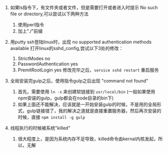1. 如果ls指令下，有文件夹或者文件，但是需要打开或者进入时提示 No such file or directory,可以尝试以下两种方法
   1) 使用perl指令
   2) 加上"./"前缀

2. 用putty ssh登陆linux时，出现 no supported authentication methods available
   打开linux的sshd_config,尝试以下3处的修改：
   1) StrictModes no
   2) PasswordAuthentication yes
   3) PremitRootLogin yes
   修改完毕之后，`service sshd restart` 重启服务

3. 全局安装完gulp之后，使用指令gulp之后出现 "command not found"
   1) 首先，需要使用 `ln -s` 来创建软链接到 `usr/local/bin` (一般如果使用npm安装的gulp，gulp都会在node目录的bin下) 
   2) 如果上面还不能解决，应该就是一开始安装gulp的时候，不是用的全局形式，gulp链接错了，我的解决之道就是直接重置服务器，然后再次安装的时候，直接 `npm install -g gulp`

4. 线程执行的时候被系统"killed"
   1) 很大程度上，是因为系统内存不足导致，killed命令由kernal内核发起，所以，无解

